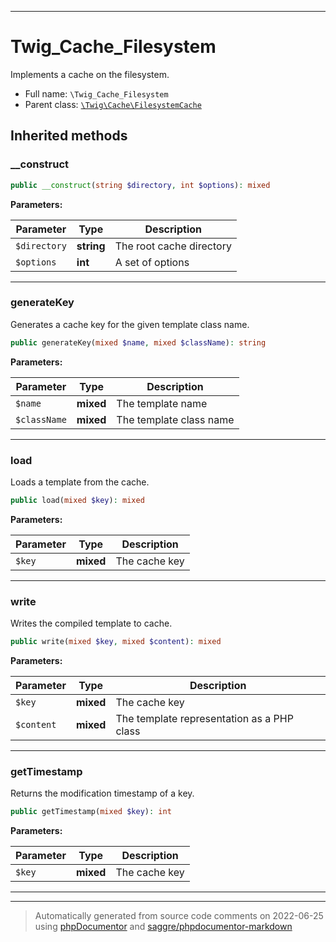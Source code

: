 ***

# Twig_Cache_Filesystem

Implements a cache on the filesystem.



* Full name: `\Twig_Cache_Filesystem`
* Parent class: [`\Twig\Cache\FilesystemCache`](./Twig/Cache/FilesystemCache.md)






## Inherited methods


### __construct



```php
public __construct(string $directory, int $options): mixed
```








**Parameters:**

| Parameter | Type | Description |
|-----------|------|-------------|
| `$directory` | **string** | The root cache directory |
| `$options` | **int** | A set of options |




***

### generateKey

Generates a cache key for the given template class name.

```php
public generateKey(mixed $name, mixed $className): string
```








**Parameters:**

| Parameter | Type | Description |
|-----------|------|-------------|
| `$name` | **mixed** | The template name |
| `$className` | **mixed** | The template class name |




***

### load

Loads a template from the cache.

```php
public load(mixed $key): mixed
```








**Parameters:**

| Parameter | Type | Description |
|-----------|------|-------------|
| `$key` | **mixed** | The cache key |




***

### write

Writes the compiled template to cache.

```php
public write(mixed $key, mixed $content): mixed
```








**Parameters:**

| Parameter | Type | Description |
|-----------|------|-------------|
| `$key` | **mixed** | The cache key |
| `$content` | **mixed** | The template representation as a PHP class |




***

### getTimestamp

Returns the modification timestamp of a key.

```php
public getTimestamp(mixed $key): int
```








**Parameters:**

| Parameter | Type | Description |
|-----------|------|-------------|
| `$key` | **mixed** | The cache key |




***


***
> Automatically generated from source code comments on 2022-06-25 using [phpDocumentor](http://www.phpdoc.org/) and [saggre/phpdocumentor-markdown](https://github.com/Saggre/phpDocumentor-markdown)
